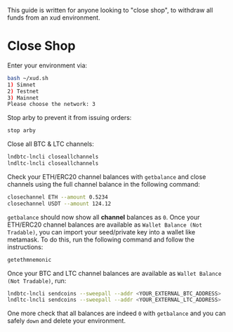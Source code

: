 This guide is written for anyone looking to "close shop", to withdraw all funds from an xud environment.

# Close Shop

Enter your environment via:
```bash
bash ~/xud.sh
1) Simnet
2) Testnet
3) Mainnet
Please choose the network: 3
```

Stop arby to prevent it from issuing orders:
```bash
stop arby
```

Close all BTC & LTC channels:
```bash
lndbtc-lncli closeallchannels
lndltc-lncli closeallchannels
```

Check your ETH/ERC20 channel balances with `getbalance` and close channels using the full channel balance in the following command:
```bash
closechannel ETH --amount 0.5234
closechannel USDT --amount 124.12
```

`getbalance` should now show all **channel** balances as `0`. Once your ETH/ERC20 channel balances are available as `Wallet Balance (Not Tradable)`, you can import your seed/private key into a wallet like metamask. To do this, run the following command and follow the instructions:
```bash
getethmnemonic
```

Once your BTC and LTC channel balances are available as `Wallet Balance (Not Tradable)`, run:
```bash
lndbtc-lncli sendcoins --sweepall --addr <YOUR_EXTERNAL_BTC_ADDRESS>
lndltc-lncli sendcoins --sweepall --addr <YOUR_EXTERNAL_LTC_ADDRESS>
```

One more check that all balances are indeed `0` with `getbalance` and you can safely `down` and delete your environment.
